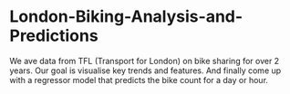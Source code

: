 # London-Biking-Analysis-and-Predictions
We ave data from TFL (Transport for London) on bike sharing for over 2 years. Our goal is visualise key trends and features. And finally come up with a regressor model that predicts the bike count for a day or hour.  
